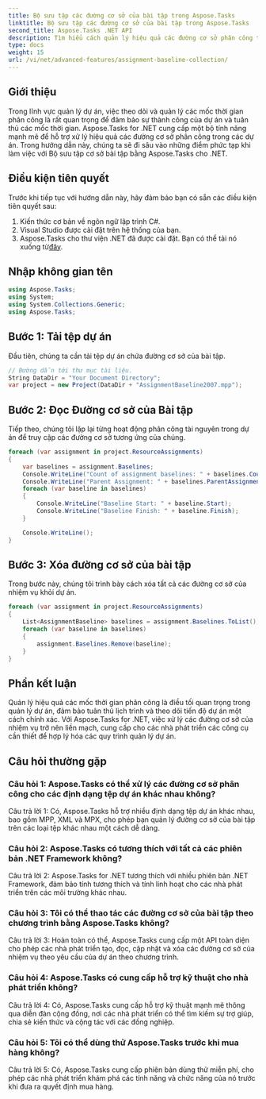 ```yaml
---
title: Bộ sưu tập các đường cơ sở của bài tập trong Aspose.Tasks
linktitle: Bộ sưu tập các đường cơ sở của bài tập trong Aspose.Tasks
second_title: Aspose.Tasks .NET API
description: Tìm hiểu cách quản lý hiệu quả các đường cơ sở phân công trong quản lý dự án bằng cách sử dụng Aspose.Tasks cho .NET. Nâng cao năng suất và độ chính xác.
type: docs
weight: 15
url: /vi/net/advanced-features/assignment-baseline-collection/
---
```

## Giới thiệu

Trong lĩnh vực quản lý dự án, việc theo dõi và quản lý các mốc thời gian phân công là rất quan trọng để đảm bảo sự thành công của dự án và tuân thủ các mốc thời gian. Aspose.Tasks for .NET cung cấp một bộ tính năng mạnh mẽ để hỗ trợ xử lý hiệu quả các đường cơ sở phân công trong các dự án. Trong hướng dẫn này, chúng ta sẽ đi sâu vào những điểm phức tạp khi làm việc với Bộ sưu tập cơ sở bài tập bằng Aspose.Tasks cho .NET.

## Điều kiện tiên quyết

Trước khi tiếp tục với hướng dẫn này, hãy đảm bảo bạn có sẵn các điều kiện tiên quyết sau:

1. Kiến thức cơ bản về ngôn ngữ lập trình C#.
2. Visual Studio được cài đặt trên hệ thống của bạn.
3.  Aspose.Tasks cho thư viện .NET đã được cài đặt. Bạn có thể tải nó xuống từ[đây](https://releases.aspose.com/tasks/net/).

## Nhập không gian tên

```csharp
using Aspose.Tasks;
using System;
using System.Collections.Generic;
using Aspose.Tasks;


```

## Bước 1: Tải tệp dự án

Đầu tiên, chúng ta cần tải tệp dự án chứa đường cơ sở của bài tập.

```csharp
// Đường dẫn tới thư mục tài liệu.
String DataDir = "Your Document Directory";
var project = new Project(DataDir + "AssignmentBaseline2007.mpp");
```

## Bước 2: Đọc Đường cơ sở của Bài tập

Tiếp theo, chúng tôi lặp lại từng hoạt động phân công tài nguyên trong dự án để truy cập các đường cơ sở tương ứng của chúng.

```csharp
foreach (var assignment in project.ResourceAssignments)
{
    var baselines = assignment.Baselines;
    Console.WriteLine("Count of assignment baselines: " + baselines.Count);
    Console.WriteLine("Parent Assignment: " + baselines.ParentAssignment);
    foreach (var baseline in baselines)
    {
        Console.WriteLine("Baseline Start: " + baseline.Start);
        Console.WriteLine("Baseline Finish: " + baseline.Finish);
    }

    Console.WriteLine();
}
```

## Bước 3: Xóa đường cơ sở của bài tập

Trong bước này, chúng tôi trình bày cách xóa tất cả các đường cơ sở của nhiệm vụ khỏi dự án.

```csharp
foreach (var assignment in project.ResourceAssignments)
{
    List<AssignmentBaseline> baselines = assignment.Baselines.ToList();
    foreach (var baseline in baselines)
    {
        assignment.Baselines.Remove(baseline);
    }
}
```

## Phần kết luận

Quản lý hiệu quả các mốc thời gian phân công là điều tối quan trọng trong quản lý dự án, đảm bảo tuân thủ lịch trình và theo dõi tiến độ dự án một cách chính xác. Với Aspose.Tasks for .NET, việc xử lý các đường cơ sở của nhiệm vụ trở nên liền mạch, cung cấp cho các nhà phát triển các công cụ cần thiết để hợp lý hóa các quy trình quản lý dự án.

## Câu hỏi thường gặp

### Câu hỏi 1: Aspose.Tasks có thể xử lý các đường cơ sở phân công cho các định dạng tệp dự án khác nhau không?

Câu trả lời 1: Có, Aspose.Tasks hỗ trợ nhiều định dạng tệp dự án khác nhau, bao gồm MPP, XML và MPX, cho phép bạn quản lý đường cơ sở của bài tập trên các loại tệp khác nhau một cách dễ dàng.

### Câu hỏi 2: Aspose.Tasks có tương thích với tất cả các phiên bản .NET Framework không?

Câu trả lời 2: Aspose.Tasks for .NET tương thích với nhiều phiên bản .NET Framework, đảm bảo tính tương thích và tính linh hoạt cho các nhà phát triển trên các môi trường khác nhau.

### Câu hỏi 3: Tôi có thể thao tác các đường cơ sở của bài tập theo chương trình bằng Aspose.Tasks không?

Câu trả lời 3: Hoàn toàn có thể, Aspose.Tasks cung cấp một API toàn diện cho phép các nhà phát triển tạo, đọc, cập nhật và xóa các đường cơ sở của nhiệm vụ theo yêu cầu của dự án theo chương trình.

### Câu hỏi 4: Aspose.Tasks có cung cấp hỗ trợ kỹ thuật cho nhà phát triển không?

Câu trả lời 4: Có, Aspose.Tasks cung cấp hỗ trợ kỹ thuật mạnh mẽ thông qua diễn đàn cộng đồng, nơi các nhà phát triển có thể tìm kiếm sự trợ giúp, chia sẻ kiến thức và cộng tác với các đồng nghiệp.

### Câu hỏi 5: Tôi có thể dùng thử Aspose.Tasks trước khi mua hàng không?

Câu trả lời 5: Có, Aspose.Tasks cung cấp phiên bản dùng thử miễn phí, cho phép các nhà phát triển khám phá các tính năng và chức năng của nó trước khi đưa ra quyết định mua hàng.